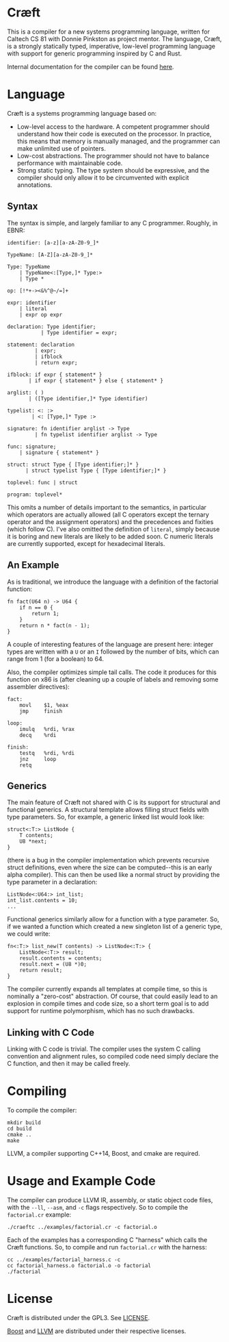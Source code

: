 Cr&#230;ft
==========

This is a compiler for a new systems programming language, written for Caltech
CS 81 with Donnie Pinkston as project mentor. The language, Cr&#230;ft, is a
strongly statically typed, imperative, low-level programming language with
support for generic programming inspired by C and Rust.

Internal documentation for the compiler can be found
[here](http://iankuehne.com/craeft).

Language
========

Cr&#230;ft is a systems programming language based on:
- Low-level access to the hardware.  A competent programmer should understand
  how their code is executed on the processor.  In practice, this means that
  memory is manually managed, and the programmer can make unlimited use of
  pointers.
- Low-cost abstractions.  The programmer should not have to balance performance
  with maintainable code.
- Strong static typing.  The type system should be expressive, and the compiler
  should only allow it to be circumvented with explicit annotations.

Syntax
------

The syntax is simple, and largely familiar to any C programmer.  Roughly, in
EBNR:

```
identifier: [a-z][a-zA-Z0-9_]*

TypeName: [A-Z][a-zA-Z0-9_]*

Type: TypeName
    | TypeName<:[Type,]* Type:>
    | Type *

op: [!*+-><&%^@~/=]+

expr: identifier
    | literal
    | expr op expr

declaration: Type identifier;
           | Type identifier = expr;

statement: declaration
         | expr;
         | ifblock
         | return expr;

ifblock: if expr { statement* }
       | if expr { statement* } else { statement* }

arglist: ( )
       | ([Type identifier,]* Type identifier)

typelist: <: :>
        | <: [Type,]* Type :>

signature: fn identifier arglist -> Type
         | fn typelist identifier arglist -> Type

func: signature;
    | signature { statement* }

struct: struct Type { [Type identifier;]* }
      | struct typelist Type { [Type identifier;]* }

toplevel: func | struct

program: toplevel*
```

This omits a number of details important to the semantics, in particular which
operators are actually allowed (all C operators except the ternary operator and
the assignment operators) and the precedences and fixities (which follow C).
I've also omitted the definition of `literal`, simply because it is boring and
new literals are likely to be added soon.  C numeric literals are currently
supported, except for hexadecimal literals.

An Example
----------

As is traditional, we introduce the language with a definition of the factorial
function:

```
fn fact(U64 n) -> U64 {
    if n == 0 {
        return 1;
    }
    return n * fact(n - 1);
}
```

A couple of interesting features of the language are present here: integer types
are written with a `U` or an `I` followed by the number of bits, which can range
from 1 (for a boolean) to 64.

Also, the compiler optimizes simple tail calls.  The code it produces for this
function on x86 is (after cleaning up a couple of labels and removing some
assembler directives):

```assembly_x86
fact:
    movl    $1, %eax
    jmp     finish

loop:
    imulq   %rdi, %rax
    decq    %rdi

finish:
    testq   %rdi, %rdi
    jnz     loop
    retq
```

Generics
--------

The main feature of Cr&#230;ft not shared with C is its support for structural
and functional generics.  A structural template allows filling struct fields
with type parameters.  So, for example, a generic linked list would look like:

```
struct<:T:> ListNode {
    T contents;
    U8 *next;
}
```

(there is a bug in the compiler implementation which prevents recursive struct
definitions, even where the size can be computed--this is an early alpha
compiler).  This can then be used like a normal struct by providing the type
parameter in a declaration:

```
ListNode<:U64:> int_list;
int_list.contents = 10;
...
```

Functional generics similarly allow for a function with a type parameter.  So,
if we wanted a function which created a new singleton list of a generic type, we
could write:

```
fn<:T:> list_new(T contents) -> ListNode<:T:> {
    ListNode<:T:> result;
    result.contents = contents;
    result.next = (U8 *)0;
    return result;
}
```

The compiler currently expands all templates at compile time, so this is
nominally a "zero-cost" abstraction.  Of course, that could easily lead to an
explosion in compile times and code size, so a short term goal is to add support
for runtime polymorphism, which has no such drawbacks.

Linking with C Code
-------------------

Linking with C code is trivial.  The compiler uses the system C calling
convention and alignment rules, so compiled code need simply declare the C
function, and then it may be called freely.

Compiling
=========

To compile the compiler:

```
mkdir build
cd build
cmake ..
make
```

LLVM, a compiler supporting C++14, Boost, and cmake are required.

Usage and Example Code
======================

The compiler can produce LLVM IR, assembly, or static object code files, with
the `--ll`, `--asm`, and `-c` flags respectively.  So to compile the
`factorial.cr` example:

```
./craeftc ../examples/factorial.cr -c factorial.o
```

Each of the examples has a corresponding C "harness" which calls the Cr&#230;ft
functions.  So, to compile and run `factorial.cr` with the harness:

```
cc ../examples/factorial_harness.c -c
cc factorial_harness.o factorial.o -o factorial
./factorial
```

License
=======

Cr&#230;ft is distributed under the GPL3.  See [LICENSE](LICENSE).

[Boost](boost.org) and [LLVM](http://llvm.org) are distributed under their
respective licenses.
